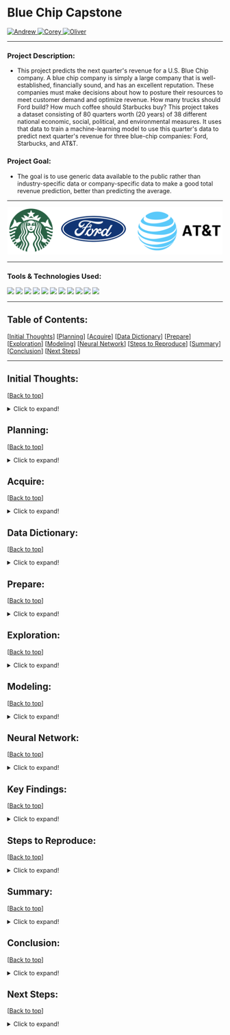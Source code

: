 <!-- #region -->


# Blue Chip Capstone 
<p>
  <a href="https://github.com/Andrew-Casey" target="_blank">
    <img alt="Andrew" src="https://img.shields.io/github/followers/Andrew-Casey?label=Follow_Andrew&style=social" />
  </a> 
  <a href="https://github.com/corey-hermesch" target="_blank">
    <img alt="Corey" src="https://img.shields.io/github/followers/corey-hermesch?label=Follow_Corey&style=social" />
  </a>
  <a href="https://github.com/OKPTaylor" target="_blank">
    <img alt="Oliver" src="https://img.shields.io/github/followers/OKPTaylor?label=Follow_Oliver&style=social" />  
  </a>
</p>

***

### Project Description:
- This project predicts the next quarter's revenue for a U.S. Blue Chip company. A blue chip company is simply a large company that is well-established, financially sound, and has an excellent reputation. These companies must make decisions about how to posture their resources to meet customer demand and optimize revenue. How many trucks should Ford build? How much coffee should Starbucks buy? This project takes a dataset consisting of 80 quarters worth (20 years) of 38 different national economic, social, political, and environmental measures. It uses that data to train a machine-learning model to use this quarter's data to predict next quarter's revenue for three blue-chip companies: Ford, Starbucks, and AT&T.

### Project Goal:
- The goal is to use generic data available to the public rather than industry-specific data or company-specific data to make a good total revenue prediction, better than predicting the average.
***

![Banner](https://github.com/Project-Apollo-Forecast/Project-Apollo/blob/main/Photos/banner.png)

***

### Tools & Technologies Used: 

![](https://img.shields.io/static/v1?message=Python&logo=python&labelColor=5c5c5c&color=2f5f98&logoColor=white&label=%20)
![](https://img.shields.io/static/v1?message=Pandas&logo=pandas&labelColor=5c5c5c&color=2f5f98&logoColor=white&label=%20)
![](https://img.shields.io/static/v1?message=SciKit-Learn&logo=scikit-learn&labelColor=5c5c5c&color=2f5f98&logoColor=white&label=%20)
![](https://img.shields.io/static/v1?message=SciPy&logo=scipy&labelColor=5c5c5c&color=2f5f98&logoColor=white&label=%20)
![](https://img.shields.io/static/v1?message=NumPy&logo=numpy&labelColor=5c5c5c&color=2f5f98&logoColor=white&label=%20)
![](https://img.shields.io/static/v1?message=MatPlotLib&logo=python&labelColor=5c5c5c&color=2f5f98&logoColor=white&label=%20)
![](https://img.shields.io/static/v1?message=Seaborn&logo=python&labelColor=5c5c5c&color=2f5f98&logoColor=white&label=%20)
![](https://img.shields.io/static/v1?message=Tableau&logo=tableau&labelColor=5c5c5c&color=2f5f98&logoColor=white&label=%20)
![](https://img.shields.io/static/v1?message=Markdown&logo=markdown&labelColor=5c5c5c&color=2f5f98&logoColor=white&label=%20)
![](https://img.shields.io/static/v1?message=GitHub&logo=github&labelColor=5c5c5c&color=2f5f98&logoColor=white&label=%20)
![](https://img.shields.io/badge/TensorFlow-2.6.0-FF6F00?logo=tensorflow)

***
## Table of Contents:
<a name="top"></a>
[[Initial Thoughts](#Initial_Thoughts)]
[[Planning](#Planning)]
[[Acquire](#Acquire)]
[[Data Dictionary](#Data_Dictionary)]
[[Prepare](#Prepare)]
[[Exploration](#Exploration)] 
[[Modeling](#Modeling)]
[[Neural Network](#Neural_Network)]
[[Steps to Reproduce](#Steps_to_Reproduce)]
[[Summary](#Summary)]
[[Conclusion](#Conclusion)]
[[Next Steps](#Next_Steps)]
___


## <a name="Initial_Thoughts"></a>Initial Thoughts: 
[[Back to top](#top)]
    
<details>
  <summary>Click to expand!</summary>

***
    
Inspired by the profound quote, 'Everything, Everywhere, all at once,' our project delves into the fascinating world of interconnectedness, recognizing how various elements across different locations and scenarios influence each other simultaneously. Our primary objective revolves around uncovering influential features hidden within data segments from diverse sectors. These features hold the potential to significantly impact revenue performance.

By gaining a deep understanding of these subtle insights, our aim is to empower decision-makers with advanced knowledge of the external factors that shape their revenues. This newfound awareness equips them to adapt their business strategies proactively, leveraging this valuable information to drive success in their ventures.

With the above in mind, some initial questions we had:
- Are the target variables normally distributed?
- What features are statistically significant to our targets?
- Can the same features work for multiple targets? (Targets tested separately)
- What are the impacts of negative and positive correlating features?

***
    
</details>

## <a name="Planning"></a>Planning: 
[[Back to top](#top)]
    
<details>
  <summary>Click to expand!</summary>

***
    
- Generated a range of innovative ideas for revenue-affecting features through productive brainstorming sessions. 
- Organized tasks using a Kanban board, efficiently tracking their progress under categories like 'Needs to be done', 'Doing', and 'Done'. 
- Collaboratively compiled and maintained a shared knowledge document, ensuring seamless dissemination of new information, ideas, and functions across the team. 
- Set clear milestone due dates and benchmarks (including measures of success), providing a solid foundation for measuring progress and achieving project goals.

***
    
</details>

## <a name="Acquire"></a>Acquire: 
[[Back to top](#top)]
    
<details>
  <summary>Click to expand!</summary>

***
    
During the "Acquire" phase of our project, we collected a rich dataset comprising 40 features meticulously sourced from over 17 distinct websites. Notable among them are:
- Federal Reserve Economic Data (FRED)
- Bureau of Labor & Statistics (BLS)
- Organization for Economic Cooperation and Development (OECD)
    
Bringing all this valuable data together, we created a unified and coherent dataframe. This comprehensive dataframe incorporates data spanning two decades, encompassing 80 quarters. Each row represents one quarter, containing all pertinent revenue figures and associated features. See data dictionary below:

***
    
</details>

## <a name="Data_Dictionary"></a>Data Dictionary: 
[[Back to top](#top)]
    
<details>
  <summary>Click to expand!</summary>

***

| Feature | Definition | Unit of Measurement|
|:--------|:-----------|:---------------|
|Adjusted_revenue| The total quarterly revenue of the target Company in dollars adjusted for inflation| U.S. Dollars, float|
|Year| The year of the data |0000 year format|
|Quarter| The quarter of the data |int 1-4|
|Population|The U.S. population for the quarter|int|
|Median_house_income| The median household income per quarter in dollars| U.S. Dollars, float|
|Federal_fund_rate| The interest rate that U.S. banks pay one another top borrow or loan money overnight|percentage, float|
|Unemp_rate| The unemployment rate, the number of residents without a job and looking for work divided by the total number of residents|percentage, float|
|Home_ownership_rate| Home ownership rate by population|percentage, float|
|Government_spending| Government spending in billions of dollars|U.S. Dollars, float|
|Gdp_deflated| Measures changes in the prices of goods and services produced in the United States|float|
|Cpi_all_items_avg| Measures price change experienced by urban consumers; the average change in price over time of a market basket of consumer goods and services|float|
|Avg_temperature| The avg temperature for the quarter| float, fahrenheit|
|Avg_precipitation| The avg rainfall for the quarter|float, inches|
|Palmer_drought_index| The magnitude of PDSI indicates the severity of the departure from normal soil moisture conditions|float|
|Eci|The Employment Cost Index, is a quarterly measure of the change in the price of labor, defined as compensation per employee hour worked|float|
|Dow|Quarterly Dow Jones Industrial average| float|
|P_election| If it is a presidential election year (1=yes)|int, 0-1|
|Midterm_election| If it is a midterm election year (1=yes)|int, 0-1|
|Violent_crime_rate|Violent crimes (involve force or threat of force) per 100,000 |percentage, float|
|Consumer_confidence_index| An indication of future developments based on households' responses 100+ being a positive outlook|float|
|Case_shiller_index| Benchmark of average single-family home prices in the U.S., calculated monthly based on changes in home prices over the prior three months|float|
|Prime| The prime rate is the interest rate that commercial banks charge creditworthy customers|percentage, float|
|Man_new_order|Motor Vehicles and Parts, Monthly, Seasonally Adjusted|U.S Dollars, float|
|Construction_res|Total amount spent on residential construction| U.S. Dollars, float|
|CLI|The composite leading indicator, designed to provide early signals of turning points in business cycles|float|
|Soy|Soy bean prices| U.S. Dollars, float|
|Misery_index|The measure of economic distress felt by everyday people, due to the risk of (or actual) joblessness combined with an increasing cost of living|float|
|Gas_perc_change| Gas percentage change month over month; 3 month average quarters| percentage, float|
|S_and_p|Standard and Poor's 500 Index of stocks quarterly average|U.S. Dollars, float|
|Gini|The Gini index measures the inequality of individual or households 0 being perfectly unequal and 100 being perfectly equal|0-100, int|
|Hdi| Human development index, a summary composite that measures of a country's health, knowledge and standard of living| float|
|Auto_loan| The auto loan rate| percentage, float|
|Velocity_of_money| The frequency at which one unit of currency is used to purchase domestically produced goods/services| float|
|Loans_and_leases| loans and leases from banks| float|
|Wti|West Texas Intermediate oil, a benchmark for the US oil market| float|
|Brent_oil| Brent crude oil prices per quarter| U.S. Dollars, float|
|Number_of_disaster| The number of FEMA disaster declarations per quarter| int|
|Business_confidence_index| An indication of future developments based on business responses 100+ being positive| float|
|C_e_s_housing|Consumer expenditure survey housing, the total amount spent on housing per family unit per year| U.S. Dollars, float|
|C_e_s_health|Consumer expenditure survey health, the total amount spent on health per family unit per year|U.S. Dollars, float|
|C_e_s_entertainment|Consumer expenditure survey entertainment, the total amount spent on entertainment per family unit per year| U.S. Dollars, float|
|Ease_of_doing_business|A score that benchmark economies regulatory performance measured by Doing Business|0-100, float|
|Wars_started| Number of wars per year| int| 

***
    
</details>

## <a name="Prepare"></a>Prepare: 
[[Back to top](#top)]
    
<details>
  <summary>Click to expand!</summary>


***
    
#### Data Preparation Process:
    
***
    
- Most of the financial data we encountered was relatively clean and had minimal null values.
- The null values we did encounter were mainly due to missing data that did not extend beyond 2020.
    

***
    
#### Handling Missing Values:
    
***
    
- For variables where it made sense, we filled in missing values using a 3-period weighted moving average.

- However, for variables where filling in missing data would be unreliable, we decided to drop those variables.
    - Variables dropped:
        - Personal Consumption Expenditures
        - Air Quality
        - Happiness Index
        - Flu Season Severity
        - Jobs Added
        - Producer Price Index
        - Household Debt to Income Ratio
        - Air Travel
        - Number of Weddings/Divorces
        - Legal Immigration
        - Inventory to Sales Ratio
        - Business Confidence Index
        - Natural Disasters
        - Number of Conflicts
    
    - Variables with missing values filled
        - Median Household Income
        - Consumer Expenditure Survey (Health)
        - Consumer Expenditure Survey (Housing)
        - Consumer Expenditure Survey (Entertainment)
        - Consumer Confidence Index

    
***
    
#### Adjust Monetary Variables
    
***
    
- We used the CPI method of deflating all of our monetary variables. 
    - The Formula is as follows: 2003 Price x (2023 CPI / 2003 CPI) = 2023 Price
    

    
***    

#### Dataframe Preparation for Exploration:
    
***

1. First, we lagged the revenue back one quarter. This ensured that revenue would be predicting the quarter ahead of it. For instance, 2022 Q4 data would be used to predict 2023 Q1 revenue.

2. Next, we removed the top row, which contained data relevant to predicting Q3 2023. (Unnecessary for this study)

3. After meticulous data analysis, we successfully isolated a single line of crucial data, representing Q1 2023. This significant data was set aside as a separate 1-line dataframe, and it holds the key to predicting Q2 revenue for industry giants like Ford, ATT, and Starbucks. As we progress through the project, we eagerly await the Q2 revenue numbers for Ford and ATT, scheduled for release on 27th and 26th July 2023, respectively. Starbucks, on the other hand, will reveal their information on 1st August 2023. These official figures will serve as our benchmark to verify and validate the accuracy of our predictions.


    
</details>

## <a name="Exploration"></a>Exploration: 
[[Back to top](#top)]
    
<details>
  <summary>Click to expand!</summary>

***

#### Data Split and Model Selection:

***
    
- At the outset, we divided our data into training and test sets following a 75/25 split. As our modeling approach incorporates GridSearch, a traditional train-validate-test division was deemed unnecessary.

***
#### Testing for Normalcy and Statistical Methodology:
***
- To ensure the reliability of our analysis, we applied the Shapiro-Wilks test to examine the normality of our target variables. Notably, none of our targets exhibited a normal distribution. Acknowledging this, we opted for the utilization of appropriate statistical methods suited for non-parametric data.

***    

#### Spearman's Rank Correlation for Continuous Variables:

***
    
- To gauge the relationships between our continuous variables and targets, we employed Spearman's rank correlation test. This rigorous examination allowed us to test each variable for significance concerning each target.

***
    
#### Data-Driven Approach to Feature Selection:
    
***
    
- Remaining unbiased, we allowed the data and statistical tests to guide our feature selection process. Consequently, we prepared three distinct sets of features based on what was statistically significant to each of our targets: Ford, AT&T, and Starbucks.

- By adopting this meticulous approach, we have laid a robust foundation for our predictive modeling and analysis, ensuring the accuracy and relevance of our results.

</details>

## <a name="Modeling"></a>Modeling: 
[[Back to top](#top)]
    
<details>
  <summary>Click to expand!</summary>

***
    
#### Feature Selection with KBest:

***    

To enhance our model's performance, we initially scaled the data and employed the KBest method to identify the most important features for each target:

- After KBest feature selection:
    - Ford: 15 features
    - Starbucks: 19 features
    - AT&T: 13 features

***
    
#### Regression Models and GridSearch:

***    

Subsequently, we employed GridSearch/Cross Validation to explore various hyperparameters for the following regression models using the selected features from the training data:

- LassoLars
- Generalized Linear Model
- Polynomial Regression

If polynomial regression degree = 1 was chosen as the best model, this would be equivalent to Ordinary Least Squares regression.

***
    
#### Model Evaluation:
    
***    

To assess model performance, we measured two key metrics on the training data: Root Mean Squared Error (RMSE) and the coefficient of determination ($R^2$):

- RMSE: The average difference between predicted and actual values.
- $R^2$: Also known as the coefficient of determination. This value represents the percentage of the variance in our target variable that is explained by our independent variables.

***
    
#### Selecting the Best Model:

***    
    
We selected the model that demonstrated the lowest RMSE and the highest $R^2$ values. This top-performing model was then utilized to predict values on our test dataset.

***
    
#### Predicting the Next Quarter:

***    
    
Finally, using the one-line data frame in concert with the best performing model, we made predictions for the next quarter.

</details>

## <a name="Neural_Network"></a>Neural Network: 
[[Back to top](#top)]

<details>
  <summary>Click to expand!</summary>
***

#### Neural Network Modeling and Parameter Selection
    
****
    
To enhance the performance of the neural network modeling (multilayer perceptron model for regression) every variation of the following parameters were used in the training of the Ford, Starbucks, and AT&T models. 
- Parameters tested:
    - Optimizers: rmsprop, adam
    - Learning rates: .001, .01, .1
    - Activations: relu, tanh
    - Neurons: 8, 13, 21
    - All models run through 5000 epochs with 3 layers (1 input, 1 hidden, 1 output).
    
***
    
#### Model Evaluation:
    
***    

To assess model performance, we measured two key metrics on the training data: Root Mean Squared Error (RMSE) and the coefficient of determination ($R^2$):

- RMSE: The average difference between predicted and actual values.
- $R^2$: Also known as the coefficient of determination. This value represents the percentage of the variance in our target variable that is explained by our independent variables.
    
***
    
#### Selecting the Best Model:

***    
    
We selected the model that demonstrated the lowest RMSE and the highest $R^2$ values. This top-performing model was then utilized to predict values on our test dataset.

***
    
#### Predicting the Next Quarter:

***    
    
Finally, using the one-line data frame in concert with the best performing model, we made predictions for the next quarter.


</details>

## <a name="Key_Findings"></a>Key Findings: 
[[Back to top](#top)]
    
<details>
  <summary>Click to expand!</summary>

***
    
#### Non-Normal Distribution of Targets:
    
***
- Our target variables were found to be non-normally distributed, impacting our choice of statistical methods.
    
***
    
#### Starbucks as DOW and S&P 500 Proxy:
    
***    
    
- While not officially designated as a proxy, Starbucks' revenue shows a close alignment with the movement of the DOW and S&P 500, making it a 'de-facto' proxy.
    - A "Dow proxy" or "S&P 500 proxy" typically refers to an investment or financial instrument that closely mimics the performance of the Dow Jones Industrial Average or Standard and Poor's 500. 

*** 
    
#### Impact of AT&T Acquisition:
    
***
    
- In 2005, the merger of SBC (Southwestern Bell Corp.) and AT&T resulted in a noticeable revenue jump from $15.81B to $43.04B between April 2005 and October 2006. This acquisition was not accounted for by our independent features.

***
    
#### Revenue Comparison with Inflation Adjustment:
    
***
    
- While Ford's overall revenue has shown an upward trend since 2003, the picture changes when we account for inflation. Inflation-adjusted revenue reveals a different story, indicating a decline over the years. The most significant decrease occurred during the 2008 financial crisis, where revenue plummeted from 61.8B in Q4 2007 to 34.98B in Q4 2008, resulting in a substantial 26.88B decrease. Despite some recovery, particularly in Q3 2009, with revenue reaching around 49.18B, Ford never fully bounced back from the impact of the Great Recession. Since then, their revenue has remained relatively stable, albeit at a lower level. (All figures presented are in inflation-adjusted dollars.)

***
    
#### Starbucks' Resilience and Recovery:

***
    
- Starbucks demonstrated resilience during COVID and was minimally affected by the 2008 Great Recession.

***    
    
#### Impact of COVID and Great Recession on AT&T:
    
***    
    
- AT&T was heavily impacted by COVID, and the 2008 Great Recession had no significant effect on the company.
    - Unfortunately, AT&T has not fully recovered since COVID.

***
    
#### Ford's Struggle with Recession and COVID:

***
    
- Ford was heavily impacted by the 2008 Great Recession and faced significant challenges during COVID due to supply chain issues. However, Ford is now approaching pre-COVID revenue numbers.

***
    
#### Correlation of Features with Companies:

***
    
- Out of 38 (total features before removing unnecessary columns) :
    - 10 were found to be correlated with all three companies 
    - 6 did not correlate with any of the three.
We used the following combinations for our targets (after KBest feature selection:
    - Ford: 15 features
    - Starbucks: 19 features
    - AT&T: 13 features


***
    
#### Successful Proof of Concept:
    
***
    
- Our approach and methodology have been proven successful in building a prediction model, laying a solid foundation for future work.

</details>

## <a name="Steps_to_Reproduce"></a>Steps to Reproduce: 
[[Back to top](#top)]
    
<details>
  <summary>Click to expand!</summary>


To facilitate easy replication of our analysis, follow these steps:
***
    
#### Clone this repository.

***    

- Read the CSV into a notebook using the following command:
    - df = pd.read_csv("entire_df_ford_starbucks_att_adjusted.csv.csv")

***
    
#### Prepped Data:
    
***
    
- The data is already prepped, so no additional data preparation is required.

***
    
#### Utilize Provided Functions:
    
***
    
- Utilize the functions provided in the wrangle.py, explore.py, and modeling.py files included in the Github repository.
- These functions will assist you in various data wrangling, exploration, and modeling tasks.

***
    
#### Copy Project_Apollo_Final_Notebook:
    
***
    
- Run the Project_Apollo_Final_Notebook.ipynb file to start your analysis.

***    
    
#### Split into Train and Test Datasets:
    
***
    
- Use the split_data() function provided in the explore.py file to split your data into train and test datasets using the 75/25 method.

***    
    
#### Explore the Data:
    
***    
    
- Utilize the functions provided in the explore.py file for data exploration.
- Visualize the data and conduct statistical tests to gain insights into its characteristics.

***    
    
#### Scale and Model the Data:

***
    
- Use the functions from the modeling.py file to scale and model your data.
- Implement appropriate regression techniques to predict the desired outcomes.

***
    
#### Analyze Outputs and Form Conclusions:
    
***
    
- Carefully examine the outputs of your analysis.
- Form conclusions based on the results obtained from the modeling process.

***
    
#### Summarize with Recommendations/Next Steps:

***
    
- Summarize your findings and insights.
- Provide recommendations for further action or possible next steps based on your analysis.

By following these steps and leveraging the provided functions, you can successfully reproduce our analysis and gain valuable insights from the dataset.

</details>

## <a name="Summary"></a>Summary: 
[[Back to top](#top)]
    
<details>
  <summary>Click to expand!</summary>


The goal of this project was to predict revenue for a Blue Chip Company in the next quarter. We explored the potential of economic, socio-economic, and environmental factors in predicting revenue gains and losses. Overall, the project achieved promising results in predicting revenue for Ford, ATT, and Starbucks, showcasing the potential of the selected features and models.

</details>

## <a name="Conclusion"></a>Conclusion: 
[[Back to top](#top)]
    
<details>
  <summary>Click to expand!</summary>

Our project successfully delved into the realm of economic, socio-economic, and environmental factors to predict revenue gains and losses for three major companies: Ford, ATT, and Starbucks. With a meticulous approach to feature selection and testing, we pinpointed crucial variables and developed both classical machine learning (ML) models and a powerful neural network (MLP). These models outperformed baseline predictions, yielding impressive RMSE and R2 values.

For Ford, our ML model projected a slight revenue decrease in Q2 compared to the previous quarter, while the MLP model predicted an increase in Q2 revenues from the preceding quarter. Similarly, both the ML and MLP ATT models showcased promising outcomes, indicating an anticipated revenue growth in Q2 compared to Q1. Additionally, the ML and MLP Starbucks models demonstrated positive results, suggesting a slight revenue increase in Q2 relative to Q1.

It is important to note that all ML models utilized the LassoLars model for predictions, and the neural network employed a specially trained and tailored multilayered perceptron model for each target company.

In conclusion, our project highlights the potential of leveraging diverse factors to predict revenue changes for these prominent companies. Although further refinements and validations are warranted, these results offer valuable insights and open avenues for future analyses and informed decision-making within their respective industries.

</details>

## <a name="Next_Steps"></a>Next Steps: 
[[Back to top](#top)]
    
<details>
  <summary>Click to expand!</summary>


Based on the project findings, we can make the following recommendations and outline potential next steps:

1. Further Refinement and Validation:
   - Validate the models by comparing the predicted revenue with the actual revenue for multiple quarters to ensure consistent performance.
   - Perform additional statistical tests and analysis to validate the relationships between the selected features and revenue changes.
   - Refine the models by incorporating additional relevant variables or exploring different algorithms to improve predictive accuracy.


2. Business Impact and Decision-Making:
   - Evaluate the impact of predicted revenue changes on business operations, financial planning, and resource allocation.
   - Conduct sensitivity analysis to assess the potential outcomes under different revenue scenarios and identify areas that require strategic attention.


3. Continuous Data Collection and Feature Selection:
   - Continuously gather updated data on economic, socio-economic, and environmental factors to capture real-time market dynamics.
   - Refine the feature selection process by exploring new variables that could enhance the models' predictive power.


4. Monitor External Factors:
   - Stay updated on industry trends, regulatory changes, and market conditions that could impact the revenue of Ford, ATT, and Starbucks.
   - Monitor external factors such as consumer behavior, competitor performance, and macroeconomic indicators to capture additional insights for revenue forecasting.


5. Collaboration and Feedback:
   - Engage with domain experts and business stakeholders to gain a deeper understanding of the factors influencing revenue changes and gather valuable insights.


6. Expand to Other Companies:
   - Apply the knowledge gained from this project to predict revenue changes for other companies in the automotive, telecommunications, and food and beverage industries.
   - Adapt and refine the models for different market sectors. 

By following these recommendations and embarking on the suggested next steps, organizations can leverage data-driven revenue predictions to make informed decisions, optimize business strategies, and gain a competitive edge in the market.
    
***
    
### Click buttons below for investor relations information:
<p>
  <a href="https://investor.starbucks.com/ir-home/default.aspx" target="_blank">
    <button>
      <img alt="Starbucks" src="https://github.com/Project-Apollo-Forecast/Project-Apollo/blob/main/Photos/starbucks.png" width="50" height="50" />
    </button>
  </a> 
  <a href="https://shareholder.ford.com/Investors/Home/default.aspx" target="_blank">
    <button>
      <img alt="Ford" src="https://github.com/Project-Apollo-Forecast/Project-Apollo/blob/main/Photos/ford.png" width="50" height="50" />
    </button>
  </a>
  <a href="https://investors.att.com/" target="_blank">
    <button>
      <img alt="ATT" src="https://github.com/Project-Apollo-Forecast/Project-Apollo/blob/main/Photos/att.png" width="50" height="50" />  
    </button>
  </a>
</p>
    
***
    
</details>





<!-- #endregion -->

```python

```
